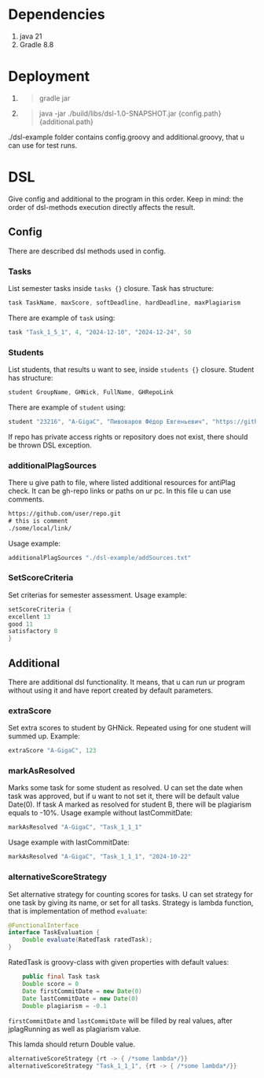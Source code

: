 # Dependencies
1. java 21
2. Gradle 8.8
# Deployment
1. > gradle jar
2. > java -jar ./build/libs/dsl-1.0-SNAPSHOT.jar {config.path} {additional.path}

./dsl-example folder contains config.groovy and additional.groovy, that u can use for test runs.

# DSL
Give config and additional to the program in this order.
Keep in mind: the order of dsl-methods execution directly affects the result.

## Config
There are described dsl methods used in config.
### Tasks
List semester tasks inside `tasks {}` closure.
Task has structure:
```groovy
task TaskName, maxScore, softDeadline, hardDeadline, maxPlagiarism
```
There are example of `task` using:
```groovy
task "Task_1_5_1", 4, "2024-12-10", "2024-12-24", 50
```
### Students
List students, that results u want to see, inside `students {}` closure.
Student has structure:
```groovy
student GroupName, GHNick, FullName, GHRepoLink
```
There are example of `student` using:
```groovy
student "23216", "A-GigaC", "Пивоваров Фёдор Евгеньевич", "https://github.com/A-GigaC/OOP.git"
```
If repo has private access rights or repository does not exist, there should be thrown DSL exception.
### additionalPlagSources
There u give path to file, where listed additional resources for antiPlag check.
It can be gh-repo links or paths on ur pc.
In this file u can use comments.
```txt
https://github.com/user/repo.git 
# this is comment 
./some/local/link/
```

Usage example:
```groovy
additionalPlagSources "./dsl-example/addSources.txt"
```
### SetScoreCriteria
Set criterias for semester assessment.
Usage example:
```groovy
setScoreCriteria {
excellent 13
good 11
satisfactory 8
}
```
## Additional
There are additional dsl functionality. 
It means, that u can run ur program without using it and have report created by default parameters.
### extraScore
Set extra scores to student by GHNick.
Repeated using for one student will summed up.
Example:
```groovy
extraScore "A-GigaC", 123
```
### markAsResolved
Marks some task for some student as resolved.
U can set the date when task was approved, but if u want to not set it, there will be default value Date(0).
If task A marked as resolved for student B, there will be plagiarism equals to -10%.
Usage example without lastCommitDate:
```groovy
markAsResolved "A-GigaC", "Task_1_1_1"
```
Usage example with lastCommitDate:
```groovy
markAsResolved "A-GigaC", "Task_1_1_1", "2024-10-22"
```
### alternativeScoreStrategy
Set alternative strategy for counting scores for tasks.
U can set strategy for one task by giving its name, or set for all tasks.
Strategy is lambda function, that is implementation of method `evaluate`:
```java
@FunctionalInterface
interface TaskEvaluation {
    Double evaluate(RatedTask ratedTask);
}
```
RatedTask is groovy-class with given properties with default values:
```java
    public final Task task
    Double score = 0
    Date firstCommitDate = new Date(0)
    Date lastCommitDate = new Date(0)
    Double plagiarism = -0.1
```
`firstCommitDate` and `lastCommitDate` will be filled by real values, after jplagRunning as well as plagiarism value.

This lamda should return Double value.
```groovy
alternativeScoreStrategy {rt -> { /*some lambda*/}}
alternativeScoreStrategy "Task_1_1_1", {rt -> { /*some lambda*/}}
```